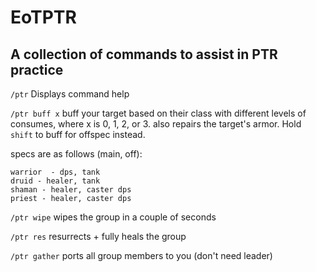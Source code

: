 # EoTPTR
## A collection of commands to assist in PTR practice

`/ptr`
Displays command help

`/ptr buff x` 
 buff your target based on their class with different levels of consumes, where x is 0, 1, 2, or 3.
also repairs the target's armor. Hold `shift` to buff for offspec instead.

specs are as follows (main, off):
```
warrior  - dps, tank
druid - healer, tank
shaman - healer, caster dps
priest - healer, caster dps
```

`/ptr wipe`
wipes the group in a couple of seconds

`/ptr res`
resurrects + fully heals the group

`/ptr gather`
ports all group members to you (don't need leader)
